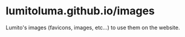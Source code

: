 # lumitoluma.github.io/images

Lumito's images (favicons, images, etc...) to use them on the website.
